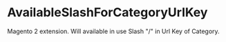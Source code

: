 # AvailableSlashForCategoryUrlKey
Magento 2 extension. Will available in use Slash "/" in Url Key of Category.
